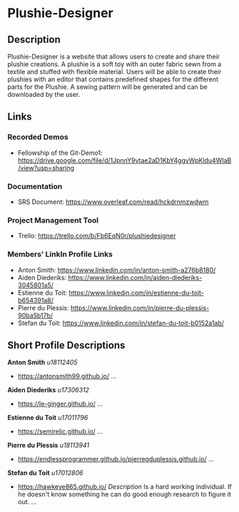 # Plushie-Designer

## Description
Plushie-Designer is a website that allows users to create and share their plushie creations. A plushie is a soft toy with an outer fabric sewn from a textile and stuffed with flexible material. Users will be able to create their plushies with an editor that contains predefined shapes for the different parts for the Plushie. A sewing pattern will be generated and can be downloaded by the user.

## Links
### Recorded Demos
- Fellowship of the Git-Demo1: https://drive.google.com/file/d/1JpnnY9vtae2aD1KbY4ggvWpKldu4WIaB/view?usp=sharing
### Documentation
- SRS Document: https://www.overleaf.com/read/hckdrnmzwdwm
### Project Management Tool
- Trello: https://trello.com/b/Fb6EqN0r/plushiedesigner
### Members' LinkIn Profile Links
- Anton Smith: https://www.linkedin.com/in/anton-smith-a276b8180/
- Aiden Diederiks: https://www.linkedin.com/in/aiden-diederiks-3045801a5/
- Estienne du Toit: https://www.linkedin.com/in/estienne-du-toit-b654391a8/
- Pierre du Plessis: https://www.linkedin.com/in/pierre-du-plessis-90ba5b17b/
- Stefan du Toit: https://www.linkedin.com/in/stefan-du-toit-b0152a1ab/

## Short Profile Descriptions
**Anton Smith**
*u18112405*
- https://antonsmith99.github.io/
...

**Aiden Diederiks**
*u17306312*
- https://le-ginger.github.io/
...

**Estienne du Toit**
*u17011796*
- https://semirelic.github.io/
...

**Pierre du Plessis**
*u18113941*
- https://endlessprogrammer.github.io/pierregduplessis.github.io/
...

**Stefan du Toit**
*u17012806*
- https://hawkeye865.github.io/
*Description*
Is a hard working individual. If he doesn't know something he can do good enough research to figure it out.
...
